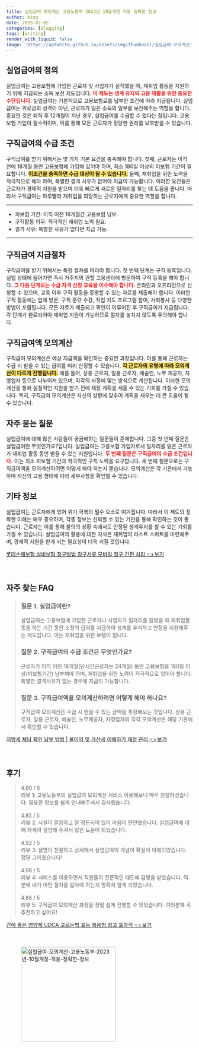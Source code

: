 ```yaml
---
title: 실업급여 모의계산 고용노동부 2023년 10월개정 적용 정확한 정보
author: bing
date: 2025-02-02
categories: [Blogging]
tags: [writing]
render_with_liquid: false
image: 'https://aptwhite.github.io/assets/img/thumbnail/실업급여-모의계산-고용노동부-2023년-10월개정-적용-정확한-정보.webp'
---
```



<h2 id='실업급여의 정의'>실업급여의 정의</h2>

<p>실업급여는 고용보험에 가입한 근로자 및 사업자가 실직했을 때, 재취업 활동을 지원하기 위해 지급되는 소득 보전 제도입니다. <b><span style="color: #ee2323;">이 제도는 생계 유지와 고용 재활을 위한 중요한 수단입니다.</span></b> 실업급여는 기본적으로 고용보험료를 납부한 조건에 따라 지급됩니다. 실업급여는 위로금의 성격이 아닌, 근로자가 잃은 소득의 일부를 보전해주는 역할을 합니다. 중요한 것은 퇴직 후 12개월이 지난 경우, 실업급여를 수급할 수 없다는 점입니다. 고용보험 가입이 필수적이며, 이를 통해 모든 근로자가 정당한 권리를 보호받을 수 있습니다.</p>

<h2 id='구직급여의 수급 조건'>구직급여의 수급 조건</h2>

<p>구직급여를 받기 위해서는 몇 가지 기본 요건을 충족해야 합니다. 첫째, 근로자는 이직 전에 18개월 동안 고용보험에 가입해 있어야 하며, 최소 180일 이상의 피보험 기간이 필요합니다. <b><span style="background-color: #ffe066;">이조건을 충족하면 수급 대상이 될 수 있습니다.</span></b> 둘째, 재취업을 위한 노력을 적극적으로 해야 하며, 특별한 결격 사유가 없어야 지급이 가능합니다. 이러한 요건들은 근로자가 경제적 지원을 받으며 더욱 빠르게 새로운 일자리를 찾는 데 도움을 줍니다. 따라서 구직급여는 하루빨리 재취업을 희망하는 근로자에게 중요한 역할을 합니다.</p>

<hr />

<ul>
    <li>피보험 기간: 이직 이전 18개월간 고용보험 납부.</li>
    <li>구직활동 의무: 적극적인 재취업 노력 필요.</li>
    <li>결격 사유: 특별한 사유가 없다면 지급 가능.</li>
</ul>

<hr />

<h2 id='구직급여 지급절차'>구직급여 지급절차</h2>

<p>구직급여를 받기 위해서는 특정 절차를 따라야 합니다. 첫 번째 단계는 구직 등록입니다. 실업 상태에 들어가면 즉시 거주지의 관할 고용센터에 방문하여 구직 등록을 해야 합니다. <b><span style="color: #ee2323;">그 다음 단계로는 수급 자격 신청 교육을 이수해야 합니다.</span></b> 온라인과 오프라인으로 신청할 수 있으며, 교육 이후 구직 활동을 증명할 수 있는 자료를 제출해야 합니다. 이러한 구직 활동에는 업체 방문, 구직 훈련 수강, 직업 지도 프로그램 참여, 사회봉사 등 다양한 방법이 포함됩니다. 모든 자료가 제출되고 확인이 이루어진 후 구직급여가 지급됩니다. 각 단계가 완료되어야 재취업 지원이 가능하므로 절차를 놓치지 않도록 주의해야 합니다.</p>

<h2 id='구직급여액 모의계산'>구직급여액 모의계산</h2>

<p>구직급여 모의계산은 예상 지급액을 확인하는 중요한 과정입니다. 이를 통해 근로자는 수급 시 받을 수 있는 급여를 미리 산정할 수 있습니다. <b><span style="background-color: #ffe066;">각 근로자의 유형에 따라 모의계산이 다르게 진행됩니다.</span></b> 예를 들어, 상용 근로자, 일용 근로자, 예술인, 노무 제공자, 자영업자 등으로 나누어져 있으며, 각각의 사정에 맞는 방식으로 계산됩니다. 이러한 모의계산을 통해 실질적인 지원을 받기 전에 재정 계획을 세울 수 있는 기회를 가질 수 있습니다. 특히, 구직급여 모의계산은 자신의 상황에 맞추어 계획을 세우는 데 큰 도움이 될 수 있습니다.</p>

<h2 id='자주 묻는 질문'>자주 묻는 질문</h2>

<p>실업급여에 대해 많은 사람들이 궁금해하는 질문들이 존재합니다. 그중 첫 번째 질문은 실업급여란 무엇인가요?입니다. 실업급여는 고용보험 가입자로서 일자리를 잃은 근로자가 재취업 활동 동안 받을 수 있는 지원입니다. <b><span style="color: #ee2323;">두 번째 질문은 구직급여의 수급 조건입니다.</span></b> 이는 최소 피보험 기간과 적극적인 구직 노력을 요구합니다. 세 번째 질문으로는 구직급여액을 모의계산하려면 어떻게 해야 하는지 묻습니다. 모의계산은 각 기관에서 가능하며 자신의 고용 형태에 따라 세부사항을 확인할 수 있습니다.</p>

<h2 id='기타 정보'>기타 정보</h2>

<p>실업급여는 근로자에게 있어 위기 극복의 필수 요소로 여겨집니다. 따라서 이 제도의 정확한 이해는 매우 중요하며, 각종 정보는 신뢰할 수 있는 기관을 통해 확인하는 것이 좋습니다. 근로자는 이를 통해 불의의 상황 속에서도 안정된 생계유지를 할 수 있는 기회를 가질 수 있습니다. 실업급여의 활용에 대한 지식은 재취업의 라스트 스퍼트를 마련해주며, 경제적 지원을 받게 되는 필요성이 더욱 커질 것입니다.</p>


<p><a class="click-button" title="롯데손해보험 실비보험 청구방법 청구서류 모바일 청구 간편 처리" href="https://aptwhite.github.io/posts/%EB%A1%AF%EB%8D%B0%EC%86%90%ED%95%B4%EB%B3%B4%ED%97%98-%EC%8B%A4%EB%B9%84%EB%B3%B4%ED%97%98-%EC%B2%AD%EA%B5%AC%EB%B0%A9%EB%B2%95-%EC%B2%AD%EA%B5%AC%EC%84%9C%EB%A5%98-%EB%AA%A8%EB%B0%94%EC%9D%BC-%EC%B2%AD%EA%B5%AC-%EA%B0%84%ED%8E%B8-%EC%B2%98%EB%A6%AC/" rel="dofollow">롯데손해보험 실비보험 청구방법 청구서류 모바일 청구 간편 처리 👈 보기</a></p><br>
<h2 id='자주_찾는_FAQ'>자주 찾는 FAQ</h2>
<div itemscope="" itemtype="https://schema.org/FAQPage"> 
<blockquote> 
<div itemscope="" itemprop="mainEntity" itemtype="https://schema.org/Question"> 
<h3 itemprop="name">질문 1. 실업급여란?</h3> 
<div itemscope="" itemprop="acceptedAnswer" itemtype="https://schema.org/Answer"> 
<span itemprop="text"> 
<p>실업급여는 고용보험에 가입한 근로자나 사업자가 일자리를 잃었을 때 재취업활동을 하는 기간 동안 소정의 급여를 지급하여 생계를 유지하고 안정을 지원해주는 제도입니다. 이는 재취업을 위한 보탬이 됩니다.</p> 
</span> 
</div> 
</div> 

<div itemscope="" itemprop="mainEntity" itemtype="https://schema.org/Question"> 
<h3 itemprop="name">질문 2. 구직급여의 수급 조건은 무엇인가요?</h3> 
<div itemscope="" itemprop="acceptedAnswer" itemtype="https://schema.org/Answer"> 
<span itemprop="text"> 
<p>근로자가 이직 이전 18개월(단시간근로자는 24개월) 동안 고용보험을 180일 이상(피보험기간) 납부해야 하며, 재취업을 위한 노력이 적극적으로 있어야 합니다. 특별한 결격사유가 없는 경우에 지급이 가능합니다.</p> 
</span> 
</div> 
</div> 

<div itemscope="" itemprop="mainEntity" itemtype="https://schema.org/Question"> 
<h3 itemprop="name">질문 3. 구직급여액을 모의계산하려면 어떻게 해야 하나요?</h3> 
<div itemscope="" itemprop="acceptedAnswer" itemtype="https://schema.org/Answer"> 
<span itemprop="text"> 
<p>구직급여 모의계산은 수급 시 받을 수 있는 금액을 추정해보는 것입니다. 상용 근로자, 일용 근로자, 예술인, 노무제공자, 자영업자의 각각 모의계산은 해당 기관에서 확인할 수 있습니다.</p> 
</span> 
</div> 
</div> 

</blockquote> 
</div>
<p><a class="click-button" title="지방세 체납 확인 납부 방법 | 불이익 및 가산세 이해하기 재정 관리" href="https://aptwhite.github.io/posts/%EC%A7%80%EB%B0%A9%EC%84%B8-%EC%B2%B4%EB%82%A9-%ED%99%95%EC%9D%B8-%EB%82%A9%EB%B6%80-%EB%B0%A9%EB%B2%95-%EB%B6%88%EC%9D%B4%EC%9D%B5-%EB%B0%8F-%EA%B0%80%EC%82%B0%EC%84%B8-%EC%9D%B4%ED%95%B4%ED%95%98%EA%B8%B0-%EC%9E%AC%EC%A0%95-%EA%B4%80%EB%A6%AC/" rel="dofollow">지방세 체납 확인 납부 방법 | 불이익 및 가산세 이해하기 재정 관리 👈 보기</a></p><br>
<h2 id='후기'>후기</h2>
<div itemscope itemtype="https://schema.org/Product">
  <blockquote>
  <div itemprop="review" itemscope itemtype="https://schema.org/Review">
      <div itemprop="reviewRating" itemscope itemtype="https://schema.org/Rating"> <span itemprop="ratingValue">4.90</span> / <span itemprop="bestRating">5</span> </div>
      <span itemprop="reviewBody">리뷰 1: 고용노동부의 실업급여 모의계산 서비스 이용해보니 매우 친절하셨습니다. 필요한 정보를 쉽게 안내해주셔서 감사했습니다.</span>
  </div>
  <br>
  <div itemprop="review" itemscope itemtype="https://schema.org/Review">
      <div itemprop="reviewRating" itemscope itemtype="https://schema.org/Rating"> <span itemprop="ratingValue">4.85</span> / <span itemprop="bestRating">5</span> </div>
      <span itemprop="reviewBody">리뷰 2: 시설이 깔끔하고 잘 정돈되어 있어 마음이 편안했습니다. 실업급여에 대해 자세히 설명해 주셔서 많은 도움이 되었습니다.</span>
  </div>
  <br>
  <div itemprop="review" itemscope itemtype="https://schema.org/Review">
      <div itemprop="reviewRating" itemscope itemtype="https://schema.org/Rating"> <span itemprop="ratingValue">4.92</span> / <span itemprop="bestRating">5</span> </div>
      <span itemprop="reviewBody">리뷰 3: 설명이 친절하고 상세해서 실업급여의 개념이 확실히 이해되었습니다. 정말 고마웠습니다!</span>
  </div>
  <br>
  <div itemprop="review" itemscope itemtype="https://schema.org/Review">
      <div itemprop="reviewRating" itemscope itemtype="https://schema.org/Rating"> <span itemprop="ratingValue">4.96</span> / <span itemprop="bestRating">5</span> </div>
      <span itemprop="reviewBody">리뷰 4: 서비스를 이용하면서 직원들의 전문적인 태도에 감명을 받았습니다. 덕분에 내가 어떤 절차를 밟아야 하는지 명확히 알게 되었습니다.</span>
  </div>
  <br>
  <div itemprop="review" itemscope itemtype="https://schema.org/Review">
      <div itemprop="reviewRating" itemscope itemtype="https://schema.org/Rating"> <span itemprop="ratingValue">4.88</span> / <span itemprop="bestRating">5</span> </div>
      <span itemprop="reviewBody">리뷰 5: 구직급여 모의계산 과정을 정말 쉽게 진행할 수 있었습니다. 여러분께 꼭 추천하고 싶어요!</span>
  </div>
  </blockquote>
</div>
<p><a class="click-button" title="간에 좋은 영양제 UDCA 고르는법 효능 복용법 쉽고 효과적" href="https://aptwhite.github.io/posts/%EA%B0%84%EC%97%90-%EC%A2%8B%EC%9D%80-%EC%98%81%EC%96%91%EC%A0%9C-UDCA-%EA%B3%A0%EB%A5%B4%EB%8A%94%EB%B2%95-%ED%9A%A8%EB%8A%A5-%EB%B3%B5%EC%9A%A9%EB%B2%95-%EC%89%BD%EA%B3%A0-%ED%9A%A8%EA%B3%BC%EC%A0%81/" rel="dofollow">간에 좋은 영양제 UDCA 고르는법 효능 복용법 쉽고 효과적 👈 보기</a></p><br>
<figure class="image"><img src="https://aptwhite.github.io/assets/img/thumbnail/실업급여-모의계산-고용노동부-2023년-10월개정-적용-정확한-정보.webp" alt="실업급여-모의계산-고용노동부-2023년-10월개정-적용-정확한-정보" width="256" height="256"></figure>